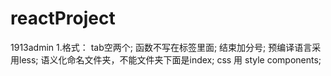 # reactProject

1913admin
1.格式：
  tab空两个;
  函数不写在标签里面;
  结束加分号;
  预编译语言采用less;
  语义化命名文件夹，不能文件夹下面是index;
  css 用 style components;
